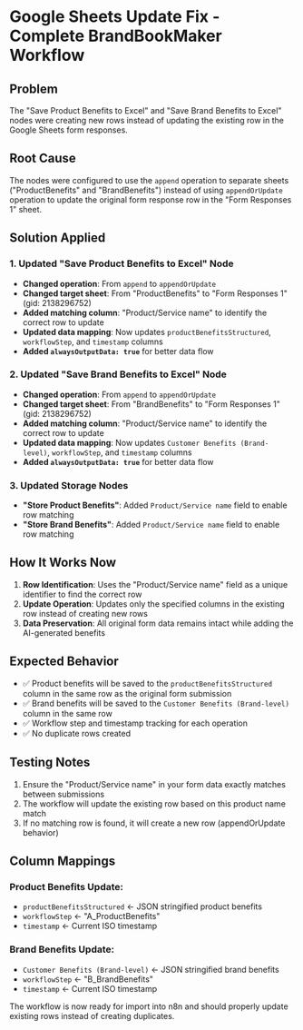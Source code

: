 # Google Sheets Update Fix - Complete BrandBookMaker Workflow

## Problem
The "Save Product Benefits to Excel" and "Save Brand Benefits to Excel" nodes were creating new rows instead of updating the existing row in the Google Sheets form responses.

## Root Cause
The nodes were configured to use the `append` operation to separate sheets ("ProductBenefits" and "BrandBenefits") instead of using `appendOrUpdate` operation to update the original form response row in the "Form Responses 1" sheet.

## Solution Applied

### 1. Updated "Save Product Benefits to Excel" Node
- **Changed operation**: From `append` to `appendOrUpdate`
- **Changed target sheet**: From "ProductBenefits" to "Form Responses 1" (gid: 2138296752)
- **Added matching column**: "Product/Service name" to identify the correct row to update
- **Updated data mapping**: Now updates `productBenefitsStructured`, `workflowStep`, and `timestamp` columns
- **Added `alwaysOutputData: true`** for better data flow

### 2. Updated "Save Brand Benefits to Excel" Node
- **Changed operation**: From `append` to `appendOrUpdate`
- **Changed target sheet**: From "BrandBenefits" to "Form Responses 1" (gid: 2138296752)
- **Added matching column**: "Product/Service name" to identify the correct row to update
- **Updated data mapping**: Now updates `Customer Benefits (Brand-level)`, `workflowStep`, and `timestamp` columns
- **Added `alwaysOutputData: true`** for better data flow

### 3. Updated Storage Nodes
- **"Store Product Benefits"**: Added `Product/Service name` field to enable row matching
- **"Store Brand Benefits"**: Added `Product/Service name` field to enable row matching

## How It Works Now

1. **Row Identification**: Uses the "Product/Service name" field as a unique identifier to find the correct row
2. **Update Operation**: Updates only the specified columns in the existing row instead of creating new rows
3. **Data Preservation**: All original form data remains intact while adding the AI-generated benefits

## Expected Behavior

- ✅ Product benefits will be saved to the `productBenefitsStructured` column in the same row as the original form submission
- ✅ Brand benefits will be saved to the `Customer Benefits (Brand-level)` column in the same row
- ✅ Workflow step and timestamp tracking for each operation
- ✅ No duplicate rows created

## Testing Notes

1. Ensure the "Product/Service name" in your form data exactly matches between submissions
2. The workflow will update the existing row based on this product name match
3. If no matching row is found, it will create a new row (appendOrUpdate behavior)

## Column Mappings

### Product Benefits Update:
- `productBenefitsStructured` ← JSON stringified product benefits
- `workflowStep` ← "A_ProductBenefits"  
- `timestamp` ← Current ISO timestamp

### Brand Benefits Update:
- `Customer Benefits (Brand-level)` ← JSON stringified brand benefits
- `workflowStep` ← "B_BrandBenefits"
- `timestamp` ← Current ISO timestamp

The workflow is now ready for import into n8n and should properly update existing rows instead of creating duplicates.
